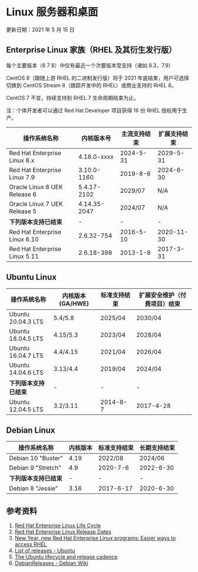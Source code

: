 # Linux 服务器和桌面

更新日期：2021 年 5 月 15 日

## Enterprise Linux 家族（RHEL 及其衍生发行版）

每个主要版本（6 7 8）中仅有最近一个次要版本受支持（诸如 8.3，7.9）

CentOS 8（跟随上游 RHEL 的二进制发行版）将于 2021 年底结束，用户可选择切换到 CentOS Stream 8（跟踪开发中的 RHEL）或商业支持的 RHEL 8。

CentOS 7 不变，持续支持到 RHEL 7 生命周期结束为止。

注：个体开发者可以通过 Red Hat Developer 项目获得 16 份 RHEL 授权用于生产。

|操作系统名称|内核版本号|主流支持结束|扩展支持结束|
|---|---|---|---|
|Red Hat Enterprise Linux 8.x|4.18.0-xxxx|2024-5-31|2029-5-31|
|Red Hat Enterprise Linux 7.9|3.10.0-1160|2019-8-6|2024-6-30|
|Oracle Linux 8 UEK Release 6|5.4.17-2102|2029/07|N/A|
|Oracle Linux 7 UEK Release 5|4.14.35-2047|2024/07|N/A|
|**下列版本支持已结束**|-|-|-|
|Red Hat Enterprise Linux 6.10|2.6.32-754|2016-5-10|2020-11-30|
|Red Hat Enterprise Linux 5.11|2.6.18-398|2013-1-8|2017-3-31|

## Ubuntu Linux

|操作系统名称|内核版本(GA/HWE)|标准支持结束|扩展安全维护（付费项目）结束|
|---|---|---|---|
|Ubuntu 20.04.3 LTS|5.4/5.8|2025/04|2030/04|
|Ubuntu 18.04.5 LTS|4.15/5.3|2023/04|2028/04|
|Ubuntu 16.04.7 LTS|4.4/4.15|2021/04|2026/04|
|Ubuntu 14.04.6 LTS|3.13/4.4|2019/04|2024/04|
|**下列版本支持已结束**|-|-|-|
|Ubuntu 12.04.5 LTS|3.2/3.11|2014-8-7|2017-4-28|

## Debian Linux

|操作系统名称|内核版本|标准支持结束|长期支持结束|
|---|---|---|---|
|Debian 10 "Buster"|4.19|2022/08|2024/06|
|Debian 9 "Stretch"|4.9|2020-7-6|2022-6-30|
|**下列版本支持已结束**|-|-|-|
|Debian 8 "Jessie"|3.16|2017-6-17|2020-6-30|

## 参考资料

1. [Red Hat Enterprise Linux Life Cycle](https://access.redhat.com/support/policy/updates/errata/)
1. [Red Hat Enterprise Linux Release Dates](https://access.redhat.com/articles/3078)
1. [New Year, new Red Hat Enterprise Linux programs: Easier ways to access RHEL](https://www.redhat.com/en/blog/new-year-new-red-hat-enterprise-linux-programs-easier-ways-access-rhel)
1. [List of releases - Ubuntu](https://wiki.ubuntu.com/Releases)
1. [The Ubuntu lifecycle and release cadence](https://ubuntu.com/about/release-cycle)
1. [DebianReleases - Debian Wiki](https://wiki.debian.org/DebianReleases)
